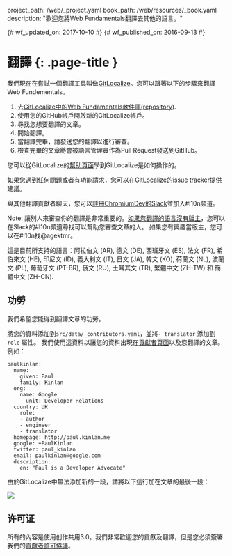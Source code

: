 project_path: /web/_project.yaml
book_path: /web/resources/_book.yaml
description: "歡迎您將Web Fundamentals翻譯去其他的語言。"

{# wf_updated_on: 2017-10-10 #}
{# wf_published_on: 2016-09-13 #}

# 翻譯 {: .page-title }

<!--div class="attempt-right">
  <figure>
    <img src="/web/images/gitlocalize_image0.png">
  </figure>
</div-->

我們現在在嘗試一個翻譯工具叫做[GitLocalize](https://gitlocalize.com/)。您可以跟著以下的步驟來翻譯Web Fundementals。

1. 去[GitLocalize中的Web Fundamentals軟件庫(repository)](https://gitlocalize.com/repo/107).
2. 使用您的GitHub帳戶開啟新的GitLocalize帳戶。
3. 尋找您想要翻譯的文章。
4. 開始翻譯。
5. 當翻譯完畢，請發送您的翻譯以進行審查。
6. 檢查完畢的文章將會被語言管理員作為Pull Request發送到GitHub。

您可以從GitLocalize的[幫助頁面](https://docs.gitlocalize.com/)學到GitLocalize是如何操作的。

如果您遇到任何問題或者有功能請求，您可以在[GitLocalize的issue tracker](https://github.com/gitlocalize/feedback/issues)提供建議。

與其他翻譯貢獻者聊天，您可以[註冊ChromiumDev的Slack](https://join.slack.com/t/chromiumdev/shared_invite/enQtMzM3NjYwNjI0MDM4LTk2NjEyYTIxODk1MDYxMmNjNWYzMGMxZGVhMDNhY2I1ZjBhMjdlYTg0MTg4ZGE0OTQ0ZmYwNTRiMGJlYzVjOTE)並加入#l10n頻道。

Note: 讓別人來審查你的翻譯是非常重要的。[如果您翻譯的語言沒有版主](https://gitlocalize.com/repo/107/roles)，您可以在Slack的#l10n頻道尋找可以幫助您審查文章的人。 如果您有興趣當版主，您可以在#l10n找@agektmr。

這是目前所支持的語言：阿拉伯文 (AR), 德文 (DE), 西班牙文 (ES),
法文 (FR), 希伯來文 (HE), 印尼文 (ID), 義大利文 (IT), 日文 (JA),
韓文 (KO), 荷蘭文 (NL), 波蘭文 (PL), 葡萄牙文 (PT-BR), 俄文 (RU),
土耳其文 (TR), 繁體中文 (ZH-TW) 和 簡體中文 (ZH-CN).

## 功勞

我們希望您能得到翻譯文章的功勞。

將您的資料添加到`src/data/_contributors.yaml`，並將`- translator` 添加到 `role` 屬性。 我們使用這資料以讓您的資料出現在[貢獻者頁面](/web/resources/contributors)以及您翻譯的文章。 例如：


```
paulkinlan:
  name:
    given: Paul
    family: Kinlan
  org:
    name: Google
      unit: Developer Relations
  country: UK
    role:
    - author
    - engineer
    - translator
  homepage: http://paul.kinlan.me
  google: +PaulKinlan
  twitter: paul_kinlan
  email: paulkinlan@google.com
  description:
    en: "Paul is a Developer Advocate"
```

由於GitLocalize中無法添加新的一段，請將以下這行加在文章的最後一段：


![](/web/images/gitlocalize_image1.png)

## 许可证

所有的內容是使用创作共用3.0。我們非常歡迎您的貢獻及翻譯，但是您必須簽署我們的[貢獻者許可協議](https://github.com/google/WebFundamentals/blob/master/CONTRIBUTING.md)。